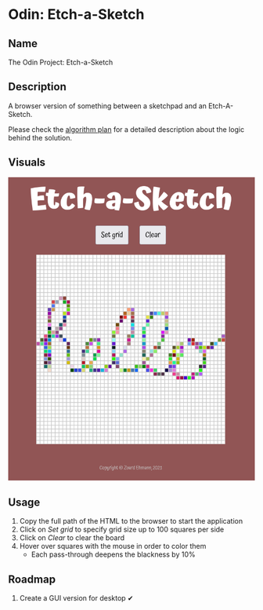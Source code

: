 # Odin: Etch-a-Sketch

## Name

The Odin Project: Etch-a-Sketch

## Description

A browser version of something between a sketchpad and an Etch-A-Sketch.

Please check the [algorithm plan](./algorithm/algorithm.md) for a detailed description about the logic behind the solution.

## Visuals

![Etch-a-Sketch GUI](./screenshots/gui.png)

## Usage

1. Copy the full path of the HTML to the browser to start the application
2. Click on _Set grid_ to specify grid size up to 100 squares per side
3. Click on _Clear_ to clear the board
4. Hover over squares with the mouse in order to color them
   - Each pass-through deepens the blackness by 10%

## Roadmap

1. Create a GUI version for desktop ✔
